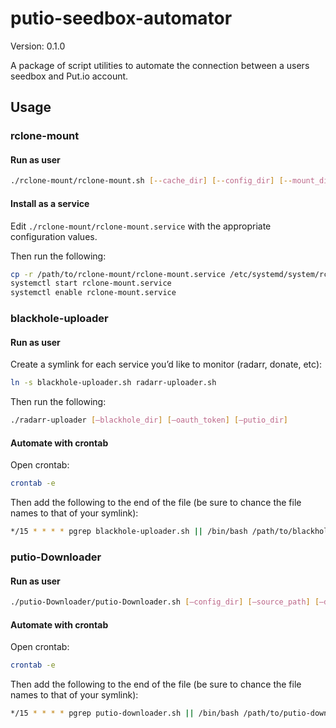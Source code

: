 # putio-seedbox-automator

Version: 0.1.0

A package of script utilities to automate the connection between a users seedbox and Put.io account.

## Usage

### rclone-mount

#### Run as user

```bash
./rclone-mount/rclone-mount.sh [--cache_dir] [--config_dir] [--mount_dir] [--remote]
```

#### Install as a service                        
                                                 
Edit `./rclone-mount/rclone-mount.service` with the appropriate configuration values.             
                                                 
Then run the following:                          
                                                 
```bash
cp -r /path/to/rclone-mount/rclone-mount.service /etc/systemd/system/rclone-mount.service         
systemctl start rclone-mount.service             
systemctl enable rclone-mount.service            
```                                    
                                                 
### blackhole-uploader                           
                                                 
#### Run as user                                 
                                                 
Create a symlink for each service you’d like to monitor (radarr, donate, etc):

```Bash
ln -s blackhole-uploader.sh radarr-uploader.sh
```

Then run the following:

```bash
./radarr-uploader [—blackhole_dir] [—oauth_token] [—putio_dir]
```

#### Automate with crontab

Open crontab:
```bash
crontab -e
```

Then add the following to the end of the file (be sure to chance the file names to that of your symlink):
```bash
*/15 * * * * pgrep blackhole-uploader.sh || /bin/bash /path/to/blackhole-uploader/blackhole-uploader.sh [-b blackhole directory] [-o oauth key] [-p put.io directory] >> /path/to/blackhole-uploader/.blackhole.log
```

###  putio-Downloader

#### Run as user

```bash
./putio-Downloader/putio-Downloader.sh [—config_dir] [—source_path] [—dest_path]
```

#### Automate with crontab

Open crontab:
```bash
crontab -e
```

Then add the following to the end of the file (be sure to chance the file names to that of your symlink):

```bash
*/15 * * * * pgrep putio-downloader.sh || /bin/bash /path/to/putio-downloader/putio-downloader.sh [—config_dir] [—source_path] [—dest_path] >> /path/to/putio-downloader/.log
```
